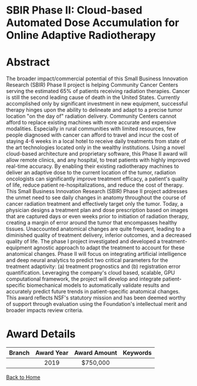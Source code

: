 
SBIR Phase II: Cloud-based Automated Dose Accumulation for Online Adaptive Radiotherapy
=======================================================================================

# Abstract


The broader impact/commercial potential of this Small Business Innovation Research (SBIR) Phase II project is helping Community Cancer Centers serving the estimated 65% of patients receiving radiation therapies. Cancer is still the second leading cause of death in the United States. Currently accomplished only by significant investment in new equipment, successful therapy hinges upon the ability to delineate and adapt to a precise tumor location "on the day of" radiation delivery. Community Centers cannot afford to replace existing machines with more accurate and expensive modalities. Especially in rural communities with limited resources, few people diagnosed with cancer can afford to travel and incur the cost of staying 4-6 weeks in a local hotel to receive daily treatments from state of the art technologies located only in the wealthy institutions. Using a novel cloud-based architecture and proprietary software, this Phase II award will allow remote clinics, and any hospital, to treat patients with highly improved real-time accuracy. By enabling their existing radiotherapy machines to deliver an adaptive dose to the current location of the tumor, radiation oncologists can significantly improve treatment efficacy, a patient's quality of life, reduce patient re-hospitalizations, and reduce the cost of therapy. This Small Business Innovation Research (SBIR) Phase II project addresses the unmet need to see daily changes in anatomy throughout the course of cancer radiation treatment and effectively target only the tumor. Today, a physician designs a treatment plan and dose prescription based on images that are captured days or even weeks prior to initiation of radiation therapy, creating a margin of error around the tumor that encompasses healthy tissues. Unaccounted anatomical changes are quite frequent, leading to a diminished quality of treatment delivery, inferior outcomes, and a decreased quality of life. The phase I project investigated and developed a treatment-equipment agnostic approach to adapt the treatment to account for these anatomical changes. Phase II will focus on integrating artificial intelligence and deep neural analytics to predict two critical parameters for the treatment adaptivity: (a) treatment prognostics and (b) registration error quantification. Leveraging the company's cloud based, scalable, GPU computational framework, the project will develop and integrate patient-specific biomechanical models to automatically validate results and accurately predict future trends in patient-specific anatomical changes. This award reflects NSF's statutory mission and has been deemed worthy of support through evaluation using the Foundation's intellectual merit and broader impacts review criteria.  

# Award Details

|Branch|Award Year|Award Amount|Keywords|
| :---: | :---: | :---: | :---: |
||2019|$750,000||
  
  


[Back to Home](https://github.com/chrischow/dod_sbir_awards/JT/#461)